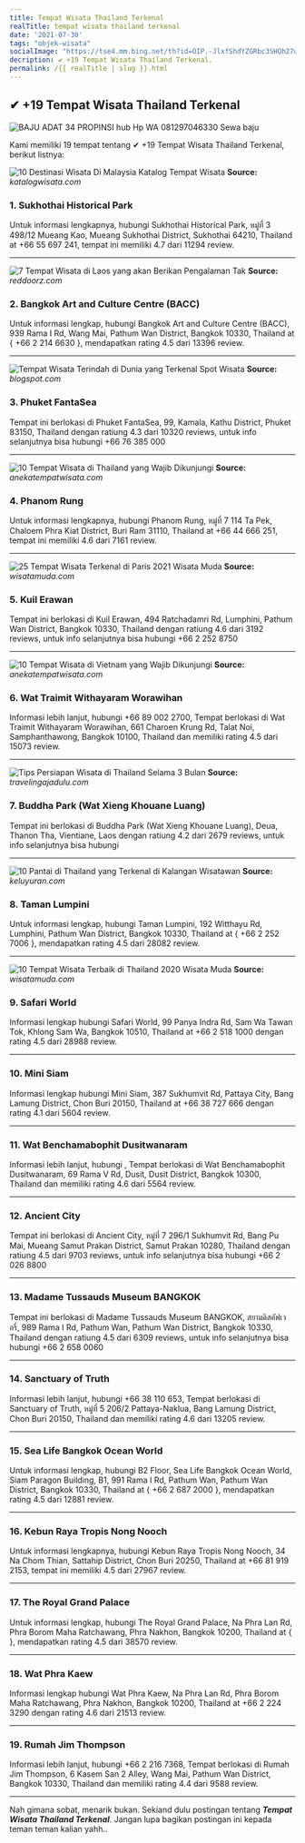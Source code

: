```yaml
---
title: Tempat Wisata Thailand Terkenal
realTitle: tempat wisata thailand terkenal
date: '2021-07-30'
tags: "objek-wisata"
socialImage: "https://tse4.mm.bing.net/th?id=OIP.-JlxfShdYZGRbc3SHQh27wHaNK&amp;pid=15.1"
decription: ✔ +19 Tempat Wisata Thailand Terkenal.
permalink: /{{ realTitle | slug }}.html
---
```


## ✔ +19 Tempat Wisata Thailand Terkenal

![BAJU ADAT 34 PROPINSI hub Hp  WA 081297046330 Sewa baju ](https://1.bp.blogspot.com/-HjlABVRzeos/XsCU-0eZBNI/AAAAAAAAi7w/eyUAp-KWvIEiS84P4HbQ6DZAlQCqw9fDgCLcBGAsYHQ/s1600/IMG-20200517-WA0011.jpg)



Kami memiliki 19 tempat tentang ✔ +19 Tempat Wisata Thailand Terkenal, berikut listnya:



![10 Destinasi Wisata Di Malaysia  Katalog Tempat Wisata ](https://tse3.mm.bing.net/th?id=OIP.7UZQOE18arRlK2XuEZpwvwHaCh&amp;pid=15.1)
**Source:** _katalogwisata.com_


### 1. Sukhothai Historical Park



Untuk informasi lengkapnya, hubungi Sukhothai Historical Park, หมู่ที่ 3 498/12 Mueang Kao, Mueang Sukhothai District, Sukhothai 64210, Thailand at +66 55 697 241, tempat ini memiliki 4.7 dari 11294 review.

---


![7 Tempat Wisata di Laos yang akan Berikan Pengalaman Tak ](https://tse2.mm.bing.net/th?id=OIP.M3DQYadCiivV4tsMzMMqugHaFI&amp;pid=15.1)
**Source:** _reddoorz.com_


### 2. Bangkok Art and Culture Centre (BACC)



Untuk informasi lengkap, hubungi Bangkok Art and Culture Centre (BACC), 939 Rama I Rd, Wang Mai, Pathum Wan District, Bangkok 10330, Thailand at { +66 2 214 6630 }, mendapatkan rating 4.5 dari 13396 review.

---


![Tempat Wisata Terindah di Dunia yang Terkenal  Spot Wisata](https://tse3.mm.bing.net/th?id=OIP.5rxkUK1Gj5sTH0Thfz2vTQAAAA&amp;pid=15.1)
**Source:** _blogspot.com_


### 3. Phuket FantaSea



Tempat ini berlokasi di Phuket FantaSea, 99, Kamala, Kathu District, Phuket 83150, Thailand dengan ratiung 4.3 dari 10320 reviews, untuk info selanjutnya bisa hubungi +66 76 385 000

---


![10 Tempat Wisata di Thailand yang Wajib Dikunjungi](https://tse4.mm.bing.net/th?id=OIP.Jt-ThuoiEB1RtY11jyF5qQHaE2&amp;pid=15.1)
**Source:** _anekatempatwisata.com_


### 4. Phanom Rung



Untuk informasi lengkapnya, hubungi Phanom Rung, หมู่ที่ 7 114 Ta Pek, Chaloem Phra Kiat District, Buri Ram 31110, Thailand at +66 44 666 251, tempat ini memiliki 4.6 dari 7161 review.

---


![25 Tempat Wisata Terkenal di Paris 2021  Wisata Muda](https://tse4.mm.bing.net/th?id=OIP.xqDOMnVp4VnqylXrAT5oigHaE7&amp;pid=15.1)
**Source:** _wisatamuda.com_


### 5. Kuil Erawan



Tempat ini berlokasi di Kuil Erawan, 494 Ratchadamri Rd, Lumphini, Pathum Wan District, Bangkok 10330, Thailand dengan ratiung 4.6 dari 3192 reviews, untuk info selanjutnya bisa hubungi +66 2 252 8750

---


![10 Tempat Wisata di Vietnam yang Wajib Dikunjungi](https://tse4.mm.bing.net/th?id=OIP.0zFQm9Ejbkc_wFLrerFY8wHaFg&amp;pid=15.1)
**Source:** _anekatempatwisata.com_


### 6. Wat Traimit Withayaram Worawihan



Informasi lebih lanjut, hubungi +66 89 002 2700, Tempat berlokasi di Wat Traimit Withayaram Worawihan, 661 Charoen Krung Rd, Talat Noi, Samphanthawong, Bangkok 10100, Thailand dan memiliki rating 4.5 dari 15073 review.

---


![Tips Persiapan Wisata di Thailand Selama 3 Bulan ](https://tse2.mm.bing.net/th?id=OIP.qmQGb0_aVXlF_aQA3Y-GVwHaEK&amp;pid=15.1)
**Source:** _travelingajadulu.com_


### 7. Buddha Park (Wat Xieng Khouane Luang)



Tempat ini berlokasi di Buddha Park (Wat Xieng Khouane Luang), Deua, Thanon Tha, Vientiane, Laos dengan ratiung 4.2 dari 2679 reviews, untuk info selanjutnya bisa hubungi 

---


![10 Pantai di Thailand yang Terkenal di Kalangan Wisatawan](https://tse1.mm.bing.net/th?id=OIP.LCVayYCgnEyDdO9oXMwR2AHaEK&amp;pid=15.1)
**Source:** _keluyuran.com_


### 8. Taman Lumpini



Untuk informasi lengkap, hubungi Taman Lumpini, 192 Witthayu Rd, Lumphini, Pathum Wan District, Bangkok 10330, Thailand at { +66 2 252 7006 }, mendapatkan rating 4.5 dari 28082 review.

---


![10 Tempat Wisata Terbaik di Thailand 2020  Wisata Muda](https://tse1.mm.bing.net/th?id=OIP.2MFyfkOU6oTBIcwpikmNowHaEo&amp;pid=15.1)
**Source:** _wisatamuda.com_


### 9. Safari World



Informasi lengkap hubungi Safari World, 99 Panya Indra Rd, Sam Wa Tawan Tok, Khlong Sam Wa, Bangkok 10510, Thailand at +66 2 518 1000 dengan rating 4.5 dari 28988 review.

---


### 10. Mini Siam



Informasi lengkap hubungi Mini Siam, 387 Sukhumvit Rd, Pattaya City, Bang Lamung District, Chon Buri 20150, Thailand at +66 38 727 666 dengan rating 4.1 dari 5604 review.

---


### 11. Wat Benchamabophit Dusitwanaram



Informasi lebih lanjut, hubungi , Tempat berlokasi di Wat Benchamabophit Dusitwanaram, 69 Rama V Rd, Dusit, Dusit District, Bangkok 10300, Thailand dan memiliki rating 4.6 dari 5564 review.

---


### 12. Ancient City



Tempat ini berlokasi di Ancient City, หมู่ที่ 7 296/1 Sukhumvit Rd, Bang Pu Mai, Mueang Samut Prakan District, Samut Prakan 10280, Thailand dengan ratiung 4.5 dari 9703 reviews, untuk info selanjutnya bisa hubungi +66 2 026 8800

---


### 13. Madame Tussauds Museum BANGKOK



Tempat ini berlokasi di Madame Tussauds Museum BANGKOK, สยามดิสคัฟเวอรี่, 989 Rama I Rd, Pathum Wan, Pathum Wan District, Bangkok 10330, Thailand dengan ratiung 4.5 dari 6309 reviews, untuk info selanjutnya bisa hubungi +66 2 658 0060

---


### 14. Sanctuary of Truth



Informasi lebih lanjut, hubungi +66 38 110 653, Tempat berlokasi di Sanctuary of Truth, หมู่ที่ 5 206/2 Pattaya-Naklua, Bang Lamung District, Chon Buri 20150, Thailand dan memiliki rating 4.6 dari 13205 review.

---


### 15. Sea Life Bangkok Ocean World



Untuk informasi lengkap, hubungi B2 Floor, Sea Life Bangkok Ocean World, Siam Paragon Building, B1, 991 Rama I Rd, Pathum Wan, Pathum Wan District, Bangkok 10330, Thailand at { +66 2 687 2000 }, mendapatkan rating 4.5 dari 12881 review.

---


### 16. Kebun Raya Tropis Nong Nooch



Untuk informasi lengkapnya, hubungi Kebun Raya Tropis Nong Nooch, 34 Na Chom Thian, Sattahip District, Chon Buri 20250, Thailand at +66 81 919 2153, tempat ini memiliki 4.5 dari 27967 review.

---


### 17. The Royal Grand Palace



Untuk informasi lengkap, hubungi The Royal Grand Palace, Na Phra Lan Rd, Phra Borom Maha Ratchawang, Phra Nakhon, Bangkok 10200, Thailand at {  }, mendapatkan rating 4.5 dari 38570 review.

---


### 18. Wat Phra Kaew



Informasi lengkap hubungi Wat Phra Kaew, Na Phra Lan Rd, Phra Borom Maha Ratchawang, Phra Nakhon, Bangkok 10200, Thailand at +66 2 224 3290 dengan rating 4.6 dari 21513 review.

---


### 19. Rumah Jim Thompson



Informasi lebih lanjut, hubungi +66 2 216 7368, Tempat berlokasi di Rumah Jim Thompson, 6 Kasem San 2 Alley, Wang Mai, Pathum Wan District, Bangkok 10330, Thailand dan memiliki rating 4.4 dari 9588 review.

---









Nah gimana sobat, menarik bukan. Sekiand dulu postingan tentang ***Tempat Wisata Thailand Terkenal***. Jangan lupa bagikan postingan ini kepada teman teman kalian yahh..
